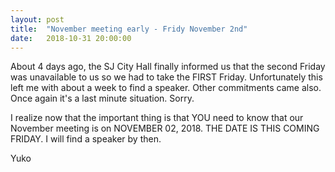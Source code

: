 ```yaml
---
layout: post
title:  "November meeting early - Fridy November 2nd"
date:   2018-10-31 20:00:00
---
```

About 4 days ago, the SJ City Hall finally informed us that the second Friday was unavailable to us so we had to take the FIRST Friday.  Unfortunately this left me with about a week to find a speaker.  Other commitments came also.  Once again it's a last minute situation.  Sorry.

I realize now that the important thing is that YOU need to know that our November meeting is on NOVEMBER 02, 2018.  THE DATE IS THIS COMING FRIDAY.  I will find a speaker by then.

Yuko
